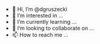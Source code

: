 - 👋 Hi, I’m @dgruszecki
- 👀 I’m interested in ...
- 🌱 I’m currently learning ...
- 💞️ I’m looking to collaborate on ...
- 📫 How to reach me ...

<!---
dgruszecki/dgruszecki is a ✨ special ✨ repository because its `README.md` (this file) appears on your GitHub profile.
You can click the Preview link to take a look at your changes.
--->
